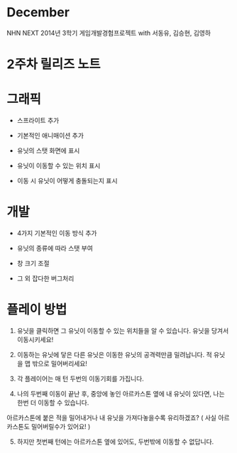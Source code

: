 December
========

NHN NEXT 2014년 3학기 게임개발경험프로젝트 with 서동유, 김승현, 김영하

2주차 릴리즈 노트
=====

그래픽
==

- 스프라이트 추가

- 기본적인 애니매이션 추가

- 유닛의 스탯 화면에 표시

- 유닛이 이동할 수 있는 위치 표시

- 이동 시 유닛이 어떻게 충돌되는지 표시


개발
==

- 4가지 기본적인 이동 방식 추가

- 유닛의 종류에 따라 스탯 부여

- 창 크기 조절

- 그 외 잡다한 버그처리


플레이 방법
==
1. 유닛을 클릭하면 그 유닛이 이동할 수 있는 위치들을 알 수 있습니다.
  유닛을 당겨서 이동시키세요!

2. 이동하는 유닛에 닿은 다른 유닛은 이동한 유닛의 공격력만큼 밀려납니다.
  적 유닛을 맵 밖으로 밀어버리세요!

3. 각 플레이어는 매 턴 두번의 이동기회를 가집니다.

4. 나의 두번째 이동이 끝난 후, 중앙에 놓인 아르카스톤 옆에 내 유닛이 있다면,
  나는 한번 더 이동할 수 있습니다.

  아르카스톤에 붙은 적을 밀어내거나 내 유닛을 가져다놓을수록 유리하겠죠?
( 사실 아르카스톤도 밀어버릴수가 있어요! )

5. 하지만 첫번째 턴에는 아르카스톤 옆에 있어도, 두번밖에 이동할 수 없답니다.



